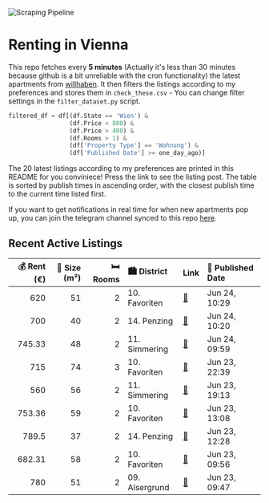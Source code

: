![Scraping Pipeline](https://github.com/AthomsG/renting-in-vienna/actions/workflows/run_pipeline.yml/badge.svg)


# Renting in Vienna

This repo fetches every **5 minutes** (Actually it's less than 30 minutes because github is a bit unreliable with the cron functionality) the latest apartments from [willhaben](https://www.willhaben.at/).
It then filters the listings according to my preferences and stores them in `check_these.csv` - You can change filter settings in the `filter_dataset.py` script.

```python
filtered_df = df[(df.State == 'Wien') & 
                 (df.Price < 800) &
                 (df.Price > 400) &
                 (df.Rooms > 1) &
                 (df['Property Type'] == 'Wohnung') &
                 (df['Published Date'] >= one_day_ago)]
```

The 20 latest listings according to my preferences are printed in this README for you conviniece! Press the link to see the listing post.
The table is sorted by publish times in ascending order, with the closest publish time to the current time listed first.

If you want to get notifications in real time for when new apartments pop up, you can join the telegram channel synced to this repo [here](https://t.me/+1HPAYOf5BSsyNTlk).

## Recent Active Listings

|   💰 Rent (€) |   📏 Size (m²) |   🛏️ Rooms | 🏙️ District    | Link                                                                                                                                                                                                             | 📅 Published Date   |
|-------------:|--------------:|-----------:|:---------------|:-----------------------------------------------------------------------------------------------------------------------------------------------------------------------------------------------------------------|:-------------------|
|       620    |            51 |          2 | 10. Favoriten  | [🔗](https://www.willhaben.at/iad/immobilien/d/mietwohnungen/wien/wien-1100-favoriten/helle-2-zimmer-wohnung-in-zentraler-lage-des-10.-wiener-gemeindebezirks-1804581048/)                                        | Jun 24, 10:29      |
|       700    |            40 |          2 | 14. Penzing    | [🔗](https://www.willhaben.at/iad/immobilien/d/mietwohnungen/wien/wien-1140-penzing/sanierter-neubau-2-zimmer-mit-einbauk%C3%BCche-n%C3%A4he-ameisbr%C3%BCcke-hiezing-u4-keine-abl%C3%B6se-%21%21%21-1453069059/) | Jun 24, 10:20      |
|       745.33 |            48 |          2 | 11. Simmering  | [🔗](https://www.willhaben.at/iad/immobilien/d/mietwohnungen/wien/wien-1110-simmering/balkonwohnung-in-n%C3%A4he-des-flughafens%21-1839962784/)                                                                   | Jun 24, 09:59      |
|       715    |            74 |          3 | 10. Favoriten  | [🔗](https://www.willhaben.at/iad/immobilien/d/mietwohnungen/wien/wien-1100-favoriten/helle-und-g%C3%BCnstige-3-zimmer-wohnung-795506569/)                                                                        | Jun 23, 22:39      |
|       560    |            56 |          2 | 11. Simmering  | [🔗](https://www.willhaben.at/iad/immobilien/d/mietwohnungen/wien/wien-1110-simmering/gemeinde-wohnung-vsdatum:-30.04.2025-1185384874/)                                                                           | Jun 23, 19:13      |
|       753.36 |            59 |          2 | 10. Favoriten  | [🔗](https://www.willhaben.at/iad/immobilien/d/mietwohnungen/wien/wien-1100-favoriten/%22charmante-2-zimmer-mietwohnung-nahe-barankapark-hellerwiese%21%22-1665162883/)                                           | Jun 23, 13:08      |
|       789.5  |            37 |          2 | 14. Penzing    | [🔗](https://www.willhaben.at/iad/immobilien/d/mietwohnungen/wien/wien-1140-penzing/2-zimmer-wohnung-mit-balkon-im-herzen-von-penzing-1536273958/)                                                                | Jun 23, 12:28      |
|       682.31 |            58 |          2 | 10. Favoriten  | [🔗](https://www.willhaben.at/iad/immobilien/d/mietwohnungen/wien/wien-1100-favoriten/charmante-2-zimmer-wohnung-nahe-reumannplatz-1777762635/)                                                                   | Jun 23, 09:56      |
|       780    |            51 |          2 | 09. Alsergrund | [🔗](https://www.willhaben.at/iad/immobilien/d/mietwohnungen/wien/wien-1090-alsergrund/1090-saniertes-hofhaus-in-ruhelage-n%C3%A4he-akh-1006686555/)                                                              | Jun 23, 09:47      |
